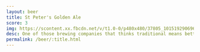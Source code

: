```yaml
---
layout: beer
title: St Peter's Golden Ale
score: 3
img: https://scontent.xx.fbcdn.net/v/t1.0-0/p480x480/37805_10151929069633745_1476415530_n.jpg?oh=f2f5b7cadb98007df628a360453cfd99&oe=58E04395
desc: One of those brewing companies that thinks traditional means better
permalink: /beer/:title.html
---
```

